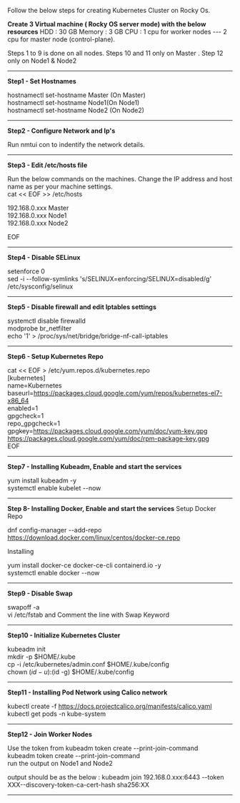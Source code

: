 Follow the below steps for creating Kubernetes Cluster on Rocky Os.

**Create 3 Virtual machine ( Rocky OS server mode) with the below resources**
HDD : 30 GB
Memory : 3 GB
CPU : 1 cpu for worker nodes --- 2 cpu for master node (control-plane).

Steps 1 to 9 is done on all nodes. Steps 10 and 11 only on Master . Step 12 only on Node1 & Node2

-------------------------------------------------------

**Step1 - Set Hostnames**

hostnamectl set-hostname Master (On Master)<br />
hostnamectl set-hostname Node1(On Node1)<br />
hostnamectl set-hostname Node2 (On Node2)<br />

------------------------------------------------------

**Step2 - Configure Network and Ip's**

Run nmtui con to indentify the network details.<br />

------------------------------------------------------------

**Step3 - Edit /etc/hosts file**

Run the below commands on the machines. Change the IP address and host name as per your machine settings.<br />
cat << EOF >> /etc/hosts<br />

192.168.0.xxx Master<br />
192.168.0.xxx Node1<br />
192.168.0.xxx Node2<br />

EOF
  
-----------------------------------------------------------
  
**Step4 - Disable SELinux**
  
setenforce 0<br />
sed -i --follow-symlinks 's/SELINUX=enforcing/SELINUX=disabled/g' /etc/sysconfig/selinux<br />

-----------------------------------------------------------
  
**Step5 - Disable firewall and edit Iptables settings**
  
systemctl disable firewalld<br />
modprobe br_netfilter<br />
echo '1' > /proc/sys/net/bridge/bridge-nf-call-iptables<br />
  
----------------------------------------------------------
  
**Step6 - Setup Kubernetes Repo**

cat << EOF > /etc/yum.repos.d/kubernetes.repo<br />
[kubernetes]<br />
name=Kubernetes<br />
baseurl=https://packages.cloud.google.com/yum/repos/kubernetes-el7-x86_64<br />
enabled=1<br />
gpgcheck=1<br />
repo_gpgcheck=1<br />
gpgkey=https://packages.cloud.google.com/yum/doc/yum-key.gpg https://packages.cloud.google.com/yum/doc/rpm-package-key.gpg<br />
EOF<br />

---------------------------------------------------------
  
**Step7 - Installing Kubeadm, Enable and start the services**
  
yum install kubeadm -y<br />
systemctl enable kubelet --now <br />
  
--------------------------------------------------------

**Step 8- Installing Docker, Enable and start the services**
Setup Docker Repo

dnf config-manager --add-repo https://download.docker.com/linux/centos/docker-ce.repo <br /> 

Installing

yum install docker-ce docker-ce-cli containerd.io -y <br />
systemctl enable docker --now <br />

-----------------------------------------------------

**Step9 - Disable Swap**
  
swapoff -a<br />
vi /etc/fstab and Comment the line with Swap Keyword<br />
  
-----------------------------------------------------
  
**Step10 - Initialize Kubernetes Cluster**

kubeadm init<br />
mkdir -p $HOME/.kube<br />
cp -i /etc/kubernetes/admin.conf $HOME/.kube/config<br />
chown $(id -u) :$(id -g) $HOME/.kube/config<br />
  
------------------------------------------------------
  
**Step11 - Installing Pod Network using Calico network**

kubectl create -f https://docs.projectcalico.org/manifests/calico.yaml<br />
kubectl get pods -n kube-system<br />

----------------------------------------------------
**Step12 - Join Worker Nodes**
  
  Use the token from kubeadm token create --print-join-command <br />
  kubeadm token create --print-join-command<br />
  run the output on Node1 and Node2<br />
  
  output should be as the below :
  kubeadm join 192.168.0.xxx:6443 --token XXX\--discovery-token-ca-cert-hash sha256:XX<br />

  ---------------------------------------------------
